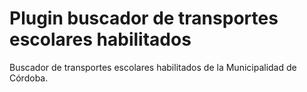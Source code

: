# Plugin buscador de transportes escolares habilitados
Buscador de transportes escolares habilitados de la Municipalidad de Córdoba.